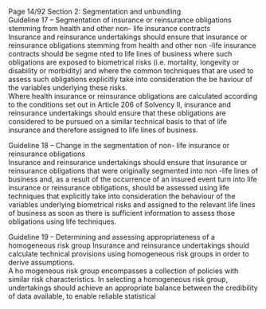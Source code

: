  
Page 14/92 
Section 2: Segmentation and unbundling  
Guideline 17 – Segmentation of insurance or reinsurance obligations stemming from health 
and other non- life insurance contracts  
Insurance and reinsurance undertakings should ensure that insurance or reinsurance 
obligations stemming from health and other non -life insurance contracts should be segme nted 
to life lines of business where such obligations are exposed to biometrical risks (i.e. mortality, 
longevity or disability or morbidity) and where the common techniques that are used to assess 
such obligations explicitly take into consideration the be haviour of the variables underlying 
these risks.  
Where health insurance or reinsurance obligations are calculated according to the conditions 
set out in Article 206 of Solvency II, insurance and reinsurance undertakings should ensure 
that these obligations  are considered to be pursued on a similar technical basis to that of life 
insurance and therefore assigned to life lines of business.  
 
Guideline 18 – Change in the segmentation of non- life insurance or reinsurance obligations  
Insurance and reinsurance undertakings should ensure that insurance or reinsurance 
obligations that were originally segmented into non -life lines of business and, as a result of the 
occurrence of an insured event turn into life insurance or reinsurance obligations, should be 
assessed using life techniques that explicitly take into consideration the behaviour of the 
variables underlying biometrical risks and assigned to the relevant life lines of business as soon 
as there is sufficient information to assess those obligations using life techniques.  
 
Guideline 19 – Determining and assessing appropriateness of a homogeneous risk group 
Insurance and reinsurance undertakings should calculate technical provisions using 
homogeneous risk groups in order to derive assumptions.  
A ho mogeneous risk group encompasses a collection of policies with similar risk 
characteristics. In selecting a homogeneous risk group, undertakings should achieve an 
appropriate balance between the credibility of data available, to enable reliable statistical  